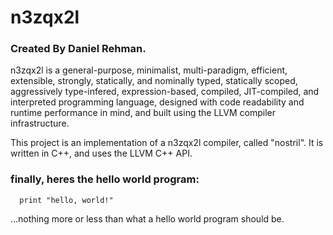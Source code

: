 # n3zqx2l

### Created By Daniel Rehman.

n3zqx2l is a general-purpose, minimalist, multi-paradigm, efficient, extensible, strongly, statically, and nominally typed, statically scoped, aggressively type-infered, expression-based, compiled, JIT-compiled, and interpreted programming language, designed with code readability and runtime performance in mind, and built using the LLVM compiler infrastructure.

This project is an implementation of a n3zqx2l compiler, called "nostril". It is written in C++, and uses the LLVM C++ API.


### finally, heres the hello world program:

```
  print "hello, world!"
```

...nothing more or less than what a hello world program should be.

